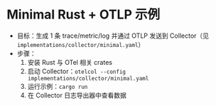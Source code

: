# Minimal Rust + OTLP 示例

- 目标：生成 1 条 trace/metric/log 并通过 OTLP 发送到 Collector（见 `implementations/collector/minimal.yaml`）
- 步骤：
  1. 安装 Rust 与 OTel 相关 crates
  2. 启动 Collector：`otelcol --config implementations/collector/minimal.yaml`
  3. 运行示例：`cargo run`
  4. 在 Collector 日志导出器中查看数据
